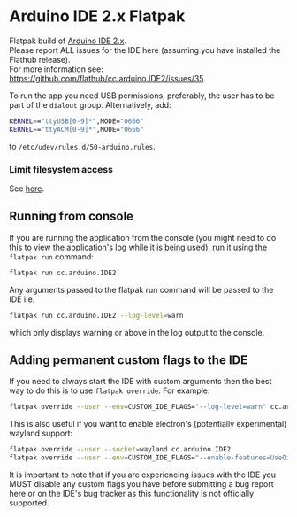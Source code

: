 # Arduino IDE 2.x Flatpak

Flatpak build of [Arduino IDE 2.x](https://github.com/arduino/arduino-ide).  <br />
Please report ALL issues for the IDE here (assuming you have installed the Flathub release).<br>
For more information see: https://github.com/flathub/cc.arduino.IDE2/issues/35.

To run the app you need USB permissions, preferably, the user has to be part of the
`dialout` group. Alternatively, add:
``` sh
KERNEL=="ttyUSB[0-9]*",MODE="0666"
KERNEL=="ttyACM[0-9]*",MODE="0666"
```
to `/etc/udev/rules.d/50-arduino.rules`.

### Limit filesystem access
See [here](limit-filesystem-access.md).

## Running from console
If you are running the application from the console (you might need to do this to view the application's log while it is being used), run it using the `flatpak run` command:
``` sh
flatpak run cc.arduino.IDE2
```
Any arguments passed to the flatpak run command will be passed to the IDE i.e.
``` sh
flatpak run cc.arduino.IDE2 --log-level=warn
```
which only displays warning or above in the log output to the console.

## Adding permanent custom flags to the IDE
If you need to always start the IDE with custom arguments then the best way to do this is to use `flatpak override`.
For example:
``` sh
flatpak override --user --env=CUSTOM_IDE_FLAGS="--log-level=warn" cc.arduino.IDE2
```
This is also useful if you want to enable electron's (potentially experimental) wayland support:
``` sh
flatpak override --user --socket=wayland cc.arduino.IDE2
flatpak override --user --env=CUSTOM_IDE_FLAGS="--enable-features=UseOzonePlatform --ozone-platform=wayland" cc.arduino.IDE2
```
It is important to note that if you are experiencing issues with the IDE you MUST disable any custom flags you have before submitting a bug report here or on the IDE's bug tracker as this functionality is not officially supported.
